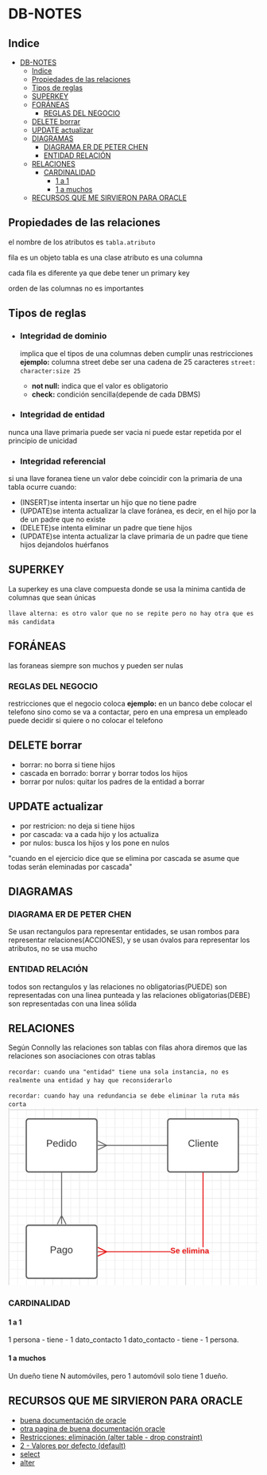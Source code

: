 # DB-NOTES

## Indice

- [DB-NOTES](#db-notes)
  - [Indice](#indice)
  - [Propiedades de las relaciones](#propiedades-de-las-relaciones)
  - [Tipos de reglas](#tipos-de-reglas)
  - [SUPERKEY](#superkey)
  - [FORÁNEAS](#foráneas)
    - [REGLAS DEL NEGOCIO](#reglas-del-negocio)
  - [DELETE borrar](#delete-borrar)
  - [UPDATE actualizar](#update-actualizar)
  - [DIAGRAMAS](#diagramas)
    - [DIAGRAMA ER DE PETER CHEN](#diagrama-er-de-peter-chen)
    - [ENTIDAD RELACIÓN](#entidad-relación)
  - [RELACIONES](#relaciones)
    - [CARDINALIDAD](#cardinalidad)
      - [1 a 1](#1-a-1)
      - [1 a muchos](#1-a-muchos)
  - [RECURSOS QUE ME SIRVIERON PARA ORACLE](#recursos-que-me-sirvieron-para-oracle)

## Propiedades de las relaciones

el nombre de los atributos es `tabla.atributo`

fila es un objeto
tabla es una clase
atributo es una columna

cada fila es diferente ya que debe tener un primary key

orden de las columnas no es importantes

## Tipos de reglas

- ### Integridad de dominio
  
  implica que el tipos de una columnas deben cumplir unas restricciones **ejemplo:** columna street debe ser una cadena de 25 caracteres `street: character:size 25`

  - **not null:** indica que el valor es obligatorio
  - **check:** condición sencilla(depende de cada DBMS)

- ### Integridad de entidad

nunca una llave primaria puede ser vacia ni puede estar repetida por el principio de unicidad

- ### Integridad referencial

si una llave foranea tiene un valor debe coincidir con la primaria de una tabla
ocurre cuando:

- (INSERT)se intenta insertar un hijo que no tiene padre
- (UPDATE)se intenta actualizar la clave foránea, es decir, en el hijo por la de un padre que no existe
- (DELETE)se intenta eliminar un padre que tiene hijos
- (UPDATE)se intenta actualizar la clave primaria de un padre que tiene hijos dejandolos huérfanos

## SUPERKEY

La superkey es una clave compuesta donde se usa la minima cantida de columnas que sean únicas

`llave alterna: es otro valor que no se repite pero no hay otra que es más candidata`

## FORÁNEAS

las foraneas siempre son muchos y pueden ser nulas

### REGLAS DEL NEGOCIO

restricciones que el negocio coloca **ejemplo:** en un banco debe colocar el telefono sino como se va a contactar, pero en una empresa un empleado puede decidir si quiere o no colocar el telefono

## DELETE borrar

- borrar: no borra si tiene hijos
- cascada en borrado: borrar y borrar todos los hijos
- borrar por nulos: quitar los padres de la entidad a borrar
  
## UPDATE actualizar

- por restricion: no deja si tiene hijos
- por cascada: va a cada hijo y los actualiza
- por nulos: busca los hijos y los pone en nulos

"cuando en el ejercicio dice que se elimina por cascada se asume que todas serán eleminadas por cascada"

## DIAGRAMAS

### DIAGRAMA ER DE PETER CHEN

Se usan rectangulos para representar entidades, se usan rombos para representar relaciones(ACCIONES), y se usan óvalos para representar los atributos, no se usa mucho

### ENTIDAD RELACIÓN

todos son rectangulos y las relaciones no obligatorias(PUEDE) son representadas con una linea punteada y las relaciones obligatorias(DEBE) son representadas con una linea sólida

## RELACIONES

Según Connolly las relaciones son tablas con filas ahora diremos que las relaciones son asociaciones con otras tablas

`recordar: cuando una "entidad" tiene una sola instancia, no es realmente una entidad y hay que reconsiderarlo`

`recordar: cuando hay una redundancia se debe eliminar la ruta más corta`
![eliminar mas corta](img/eliminar-mas-corta.png)

### CARDINALIDAD

#### 1 a 1

1 persona - tiene - 1 dato_contacto 1 dato_contacto - tiene - 1 persona.

#### 1 a muchos

Un dueño tiene N automóviles, pero 1 automóvil solo tiene 1 dueño.

## RECURSOS QUE ME SIRVIERON PARA ORACLE

- [buena documentación de oracle](https://www.oracletutorial.com/)
- [otra pagina de buena documentación oracle](https://ora.u440.com/)
- [Restricciones: eliminación (alter table - drop constraint)](https://www.tutorialesprogramacionya.com/oracleya/temarios/descripcion.php?cod=200&punto=1&inicio=)
- [2 - Valores por defecto (default)](https://www.tutorialesprogramacionya.com/oracleya/simulador/simulador.php?cod=176&punto=2&inicio=)
- [select](https://jorgesanchez.net/manuales/sql/select-basico-sql2016.html)
- [alter](https://www.techonthenet.com/oracle/tables/alter_table.php)
